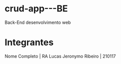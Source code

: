 # crud-app---BE
 Back-End desenvolvimento web


# Integrantes 
Nome Completo | RA
Lucas Jeronymo Ribeiro | 210117
